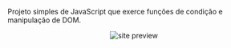 Projeto simples de JavaScript que exerce funções de condição e manipulação de DOM.


<p align="center">
  <img src="https://media.giphy.com/media/oUbC0SsIboO2DwPfpc/giphy.gif" alt="site preview">
</p>
